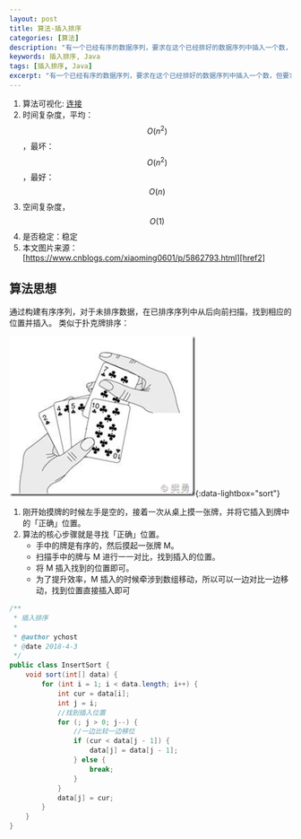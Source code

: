 ```yaml
---
layout: post
title: 算法-插入排序
categories: [算法]
description: "有一个已经有序的数据序列，要求在这个已经排好的数据序列中插入一个数，但要求插入后此数据序列仍然有序，这个时候就要用到一种新的排序方法——插入排序法,插入排序的基本操作就是将一个数据插入到已经排好序的有序数据中，从而得到一个新的、个数加一的有序数据，算法适用于少量数据的排序，时间复杂度为O(n^2)。是稳定的排序方法。插入算法把要排序的数组分成两部分：第一部分包含了这个数组的所有元素，但将最后一个元素除外（让数组多一个空间才有插入的位置），而第二部分就只包含这一个元素（即待插入元素）。在第一部分排序完成后，再将这个最后元素插入到已排好序的第一部分中。"
keywords: 插入排序, Java
tags: [插入排序, Java]
excerpt: "有一个已经有序的数据序列，要求在这个已经排好的数据序列中插入一个数，但要求插入后此数据序列仍然有序，这个时候就要用到一种新的排序方法——插入排序法,插入排序的基本操作就是将一个数据插入到已经排好序的有序数据中，从而得到一个新的、个数加一的有序数据，算法适用于少量数据的排序，时间复杂度为O(n^2)。是稳定的排序方法。插入算法把要排序的数组分成两部分：第一部分包含了这个数组的所有元素，但将最后一个元素除外（让数组多一个空间才有插入的位置），而第二部分就只包含这一个元素（即待插入元素）。在第一部分排序完成后，再将这个最后元素插入到已排好序的第一部分中。"
---
```

1. 算法可视化: [连接][href1]
1. 时间复杂度，平均：$$O(n^2)$$，最坏：$$O(n^2)$$，最好：$$O(n)$$
1. 空间复杂度，$$O(1)$$
1. 是否稳定：稳定
1. 本文图片来源：[https://www.cnblogs.com/xiaoming0601/p/5862793.html][href2] 

## 算法思想
通过构建有序序列，对于未排序数据，在已排序序列中从后向前扫描，找到相应的位置并插入。
类似于扑克牌排序：

[![insert-sort][img1]][img1]{:data-lightbox="sort"}

1. 刚开始摸牌的时候左手是空的，接着一次从桌上摸一张牌，并将它插入到牌中的「正确」位置。
1. 算法的核心步骤就是寻找「正确」位置。
   * 手中的牌是有序的，然后摸起一张牌 M。
   * 扫描手中的牌与 M 进行一一对比，找到插入的位置。
   * 将 M 插入找到的位置即可。
   * 为了提升效率，M 插入的时候牵涉到数组移动，所以可以一边对比一边移动，找到位置直接插入即可

```java
/**
 * 插入排序
 *
 * @author ychost
 * @date 2018-4-3
 */
public class InsertSort {
    void sort(int[] data) {
        for (int i = 1; i < data.length; i++) {
            int cur = data[i];
            int j = i;
            //找到插入位置
            for (; j > 0; j--) {
                //一边比较一边移位
                if (cur < data[j - 1]) {
                    data[j] = data[j - 1];
                } else {
                    break;
                }
            }
            data[j] = cur;
        }
    }
}
```


[img1]: /images/post/algorithm/insert-sort.png

[href1]:  https://www.cs.usfca.edu/~galles/visualization/ComparisonSort.html
[href2]: https://www.cnblogs.com/xiaoming0601/p/5862793.html
